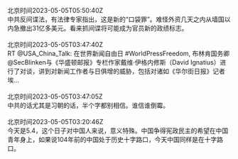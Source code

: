北京时间2023-05-05T05:50:40Z<br>中共反间谍法，有法律专家指出，这是新的“口袋罪”。难怪外资几天之内从墙国以内急撤出31亿多美元。看来抓间谍将可能成为官员新的政绩标志。<br><br>北京时间2023-05-05T03:47:40Z<br>RT @USA_China_Talk: 在世界新闻自由日 #WorldPressFreedom, 布林肯国务卿@SecBlinken与《华盛顿邮报》专栏作家戴维·伊格内修斯（David Ignatius）进行了对谈，讲到对新闻工作者与日俱增的威胁，包括对诸如《华尔街日报》记者埃…<br><br>北京时间2023-05-05T03:47:05Z<br>中共的话尤其是习朝的话，半个字都别相信。谁信谁倒霉。<br><br>北京时间2023-05-05T03:20:46Z<br>今天是5.4，这个日子对中国人来说，意义特殊。中国争得宪政民主的希望在中国青年身上，如果说104年前的中国处于历史十字路口，今天中国同样是在十字路口。<br><br>